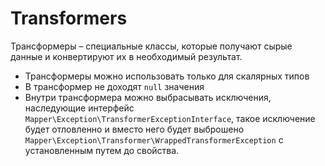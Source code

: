 # Transformers
Трансформеры – специальные классы, которые получают сырые данные и конвертируют их в необходимый результат.

* Трансформеры можно использовать только для скалярных типов
* В трансформер не доходят `null` значения
* Внутри трансформера можно выбрасывать исключения, наследующие интерфейс `Mapper\Exception\TransformerExceptionInterface`, такое исключение будет отловленно и вместо него будет выброшено `Mapper\Exception\Transformer\WrappedTransformerException` с установленным путем до свойства.
